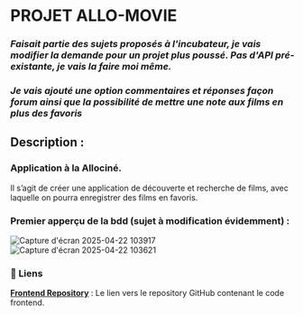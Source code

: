 # PROJET ALLO-MOVIE

### _Faisait partie des sujets proposés à l'incubateur, je vais modifier la demande pour un projet plus poussé. Pas d'API pré-existante, je vais la faire moi même._
### _Je vais ajouté une option commentaires et réponses façon forum ainsi que la possibilité de mettre une note aux films en plus des favoris_

## Description :

### Application à la Allociné.

Il s’agit de créer une application de découverte et recherche de films, avec
laquelle on pourra enregistrer des films en favoris.

### Premier apperçu de la bdd (sujet à modification évidemment) :

![Capture d'écran 2025-04-22 103917](https://github.com/user-attachments/assets/f059aa0c-a31b-4c99-90f9-5f0e46c2b2c3)
![Capture d'écran 2025-04-22 103621](https://github.com/user-attachments/assets/b4530c63-a31f-4570-9e23-6b9d9308c49b)


### 🔗 Liens

**[Frontend Repository](https://github.com/cedric-chimot/allo-movie-front)** : Le lien vers le repository GitHub contenant le code frontend.
